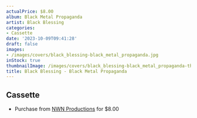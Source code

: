 ```yaml
---
actualPrice: $8.00
album: Black Metal Propaganda
artist: Black Blessing
categories:
- Cassette
date: '2023-10-09T09:41:28'
draft: false
images:
- /images/covers/black_blessing-black_metal_propaganda.jpg
inStock: true
thumbnailImage: /images/covers/black_blessing-black_metal_propaganda-thumb.jpg
title: Black Blessing - Black Metal Propaganda
---
```


## Cassette
* Purchase from [NWN Productions](http://shop.nwnprod.com/index.php?route=product/product&path=73&product_id=41408&sort=pd.name&order=ASC) for $8.00
